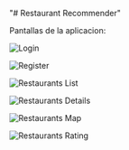 "# Restaurant Recommender" 

Pantallas de la aplicacion:

![Login](http://i.imgur.com/QF79Yil.png)

![Register](http://i.imgur.com/mxY6hQR.png)

![Restaurants List](http://i.imgur.com/CPoWfTw.png)

![Restaurants Details](http://imgur.com/fHOkKXH.png)

![Restaurants Map](http://imgur.com/CSp63fg.png)

![Restaurants Rating](http://imgur.com/v5f6LRx.png)
